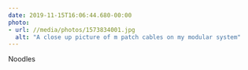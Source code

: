 ```yaml
---
date: 2019-11-15T16:06:44.680-00:00
photo:
- url: //media/photos/1573834001.jpg
  alt: "A close up picture of m patch cables on my modular system"
---
```

Noodles
